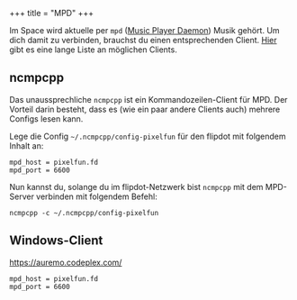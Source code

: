 +++
title = "MPD"
+++

Im Space wird aktuelle per `mpd` ([Music Player
Daemon](https://de.wikipedia.org/wiki/Music_Player_Daemon))
Musik gehört. Um dich damit zu verbinden, brauchst du einen
entsprechenden Client.
[Hier](http://mpd.wikia.com/wiki/Clients) gibt es eine lange
Liste an möglichen Clients.

## ncmpcpp

Das unaussprechliche `ncmpcpp` ist ein Kommandozeilen-Client für MPD.
Der Vorteil darin besteht, dass es (wie ein paar andere Clients auch)
mehrere Configs lesen kann.

Lege die Config `~/.ncmpcpp/config-pixelfun` für den flipdot mit
folgendem Inhalt an:

    mpd_host = pixelfun.fd
    mpd_port = 6600

Nun kannst du, solange du im flipdot-Netzwerk bist `ncmpcpp` mit dem
MPD-Server verbinden mit folgendem Befehl:

    ncmpcpp -c ~/.ncmpcpp/config-pixelfun

## Windows-Client

<https://auremo.codeplex.com/>

    mpd_host = pixelfun.fd
    mpd_port = 6600
